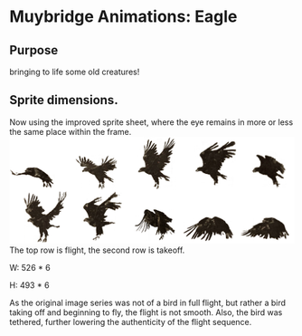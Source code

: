 Muybridge Animations: Eagle
===========================

Purpose
-------
bringing to life some old creatures!

Sprite dimensions.
------------------
Now using the improved sprite sheet, where the eye remains
in more or less the same place within the frame.
![](img/eagle_sprite_sheet_5frame_by2.png)
The top row is flight, the second row is takeoff.

W: 526 * 6

H: 493 * 6

As the original image series was not of a bird in full flight,
but rather a bird taking off and beginning to fly, the flight
is not smooth. Also, the bird was tethered, further lowering
the authenticity of the flight sequence.
